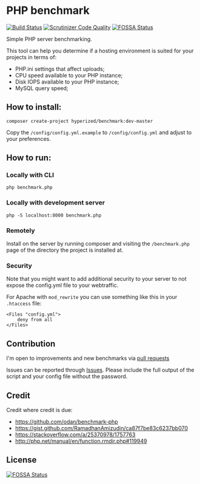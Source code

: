 # PHP benchmark
[![Build Status](https://scrutinizer-ci.com/g/hyperized/benchmark/badges/build.png?b=master)](https://scrutinizer-ci.com/g/hyperized/benchmark/build-status/master) [![Scrutinizer Code Quality](https://scrutinizer-ci.com/g/hyperized/benchmark/badges/quality-score.png?b=master)](https://scrutinizer-ci.com/g/hyperized/benchmark/?branch=master)
[![FOSSA Status](https://app.fossa.io/api/projects/git%2Bgithub.com%2Fhyperized%2Fbenchmark.svg?type=shield)](https://app.fossa.io/projects/git%2Bgithub.com%2Fhyperized%2Fbenchmark?ref=badge_shield)

Simple PHP server benchmarking.

This tool can help you determine if a hosting environment is suited for your projects in terms of:
- PHP.ini settings that affect uploads;
- CPU speed available to your PHP instance;
- Disk IOPS available to your PHP instance;
- MySQL query speed;

## How to install:
    composer create-project hyperized/benchmark:dev-master
    
Copy the `/config/config.yml.example` to `/config/config.yml` and adjust to your preferences.
    
## How to run:

### Locally with CLI
    php benchmark.php

### Locally with development server

    php -S localhost:8000 benchmark.php
    
### Remotely
Install on the server by running composer and visiting the `/benchmark.php` page of the directory the project is installed at.

### Security
Note that you might want to add additional security to your server to not expose the config.yml file to your webtraffic.

For Apache with `mod_rewrite` you can use something like this in your `.htaccess` file:

    <Files "config.yml">
        deny from all
    </Files>

## Contribution
I'm open to improvements and new benchmarks via [pull requests](https://github.com/hyperized/benchmark/pulls)

Issues can be reported through [Issues](https://github.com/hyperized/benchmark/issues).
Please include the full output of the script and your config file without the password.

## Credit
Credit where credit is due:

- https://github.com/odan/benchmark-php
- https://gist.github.com/RamadhanAmizudin/ca87f7be83c6237bb070
- https://stackoverflow.com/a/25370978/1757763
- http://php.net/manual/en/function.rmdir.php#119949


## License
[![FOSSA Status](https://app.fossa.io/api/projects/git%2Bgithub.com%2Fhyperized%2Fbenchmark.svg?type=large)](https://app.fossa.io/projects/git%2Bgithub.com%2Fhyperized%2Fbenchmark?ref=badge_large)